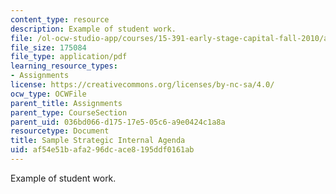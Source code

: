 ```yaml
---
content_type: resource
description: Example of student work.
file: /ol-ocw-studio-app/courses/15-391-early-stage-capital-fall-2010/af54e51bafa296dcace8195ddf0161ab_MIT15_391F10_assn3_sample.pdf
file_size: 175084
file_type: application/pdf
learning_resource_types:
- Assignments
license: https://creativecommons.org/licenses/by-nc-sa/4.0/
ocw_type: OCWFile
parent_title: Assignments
parent_type: CourseSection
parent_uid: 036bd066-d175-17e5-05c6-a9e0424c1a8a
resourcetype: Document
title: Sample Strategic Internal Agenda
uid: af54e51b-afa2-96dc-ace8-195ddf0161ab
---
```

Example of student work.